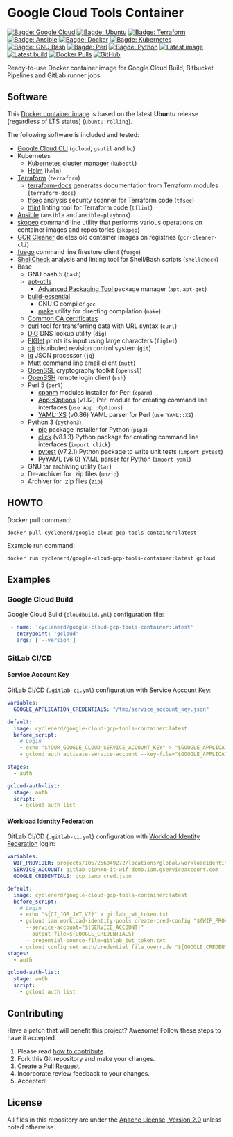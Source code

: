 # Google Cloud Tools Container

[![Bagde: Google Cloud](https://img.shields.io/badge/Google%20Cloud-%234285F4.svg?logo=google-cloud&logoColor=white)](#readme)
[![Bagde: Ubuntu](https://img.shields.io/badge/Ubuntu-E95420.svg?logo=ubuntu&logoColor=white)](#readme)
[![Badge: Terraform](https://img.shields.io/badge/Terraform-%235835CC.svg?logo=terraform&logoColor=white)](#readme)
[![Badge: Ansible](https://img.shields.io/badge/Ansible-%231A1918.svg?logo=ansible&logoColor=white)](#readme)
[![Bagde: Docker](https://img.shields.io/badge/Docker-%230db7ed.svg?logo=docker&logoColor=white)](#readme)
[![Bagde: Kubernetes](https://img.shields.io/badge/Kubernetes-%23326ce5.svg?logo=kubernetes&logoColor=white)](#readme)
[![Bagde: GNU Bash](https://img.shields.io/badge/GNU%20Bash-4EAA25.svg?logo=gnubash&logoColor=white)](#readme)
[![Bagde: Perl](https://img.shields.io/badge/Perl-%2339457E.svg?logo=perl&logoColor=white)](#readme)
[![Bagde: Python](https://img.shields.io/badge/Python-3670A0?logo=python&logoColor=ffdd54)](#readme)
[![Latest image](https://github.com/Cyclenerd/google-cloud-gcp-tools-container/actions/workflows/docker-latest.yml/badge.svg)](https://github.com/Cyclenerd/google-cloud-gcp-tools-container/actions/workflows/docker-latest.yml)
[![Latest build](https://img.shields.io/badge/Last%20build-2023--06--26-blue)](https://github.com/Cyclenerd/google-cloud-gcp-tools-container/actions/workflows/docker-latest.yml)
[![Docker Pulls](https://img.shields.io/docker/pulls/cyclenerd/google-cloud-gcp-tools-container)](https://hub.docker.com/r/cyclenerd/google-cloud-gcp-tools-container)
[![GitHub](https://img.shields.io/github/license/cyclenerd/google-cloud-gcp-tools-container)](https://github.com/Cyclenerd/google-cloud-gcp-tools-container/blob/master/LICENSE)

Ready-to-use Docker container image for Google Cloud Build, Bitbucket Pipelines and GitLab runner jobs.

## Software

This [Docker container image](https://hub.docker.com/r/cyclenerd/google-cloud-gcp-tools-container) is based on the latest **Ubuntu** release (regardless of LTS status) (`ubuntu:rolling`).

The following software is included and tested:

* [Google Cloud CLI](https://cloud.google.com/cli) (`gcloud`, `gsutil` and `bq`)
* Kubernetes
	* [Kubernetes cluster manager](https://kubernetes.io/docs/reference/kubectl/) (`kubectl`)
	* [Helm](https://helm.sh/) (`helm`)
* [Terraform](https://developer.hashicorp.com/terraform/cli) (`terraform`)
	* [terraform-docs](https://github.com/terraform-docs/terraform-docs#readme) generates documentation from Terraform modules (`terraform-docs`)
	* [tfsec](https://github.com/aquasecurity/tfsec#readme) analysis security scanner for Terraform code (`tfsec`)
	* [tflint](https://github.com/terraform-linters/tflint) linting tool for Terraform code (`tflint`)
* [Ansible](https://docs.ansible.com/ansible/latest/getting_started/index.html) (`ansible` and `ansible-playbook`)
* [skopeo](https://github.com/containers/skopeo) command line utility that performs various operations on container images and repositories (`skopeo`)
* [GCR Cleaner](https://github.com/GoogleCloudPlatform/gcr-cleaner#readme) deletes old container images on registries (`gcr-cleaner-cli`)
* [fuego](https://github.com/sgarciac/fuego#readme) command line firestore client (`fuego`)
* [ShellCheck](https://www.shellcheck.net/) analysis and linting tool for Shell/Bash scripts (`shellcheck`)
* Base
	* GNU bash 5 (`bash`)
	* [apt-utils](https://packages.ubuntu.com/lunar/apt-utils)
		* [Advanced Packaging Tool](https://ubuntu.com/server/docs/package-management) package manager (`apt`, `apt-get`)
	* [build-essential](https://packages.ubuntu.com/lunar/build-essential)
		* GNU C compiler `gcc`
		* [make](https://www.gnu.org/software/make/) utility for directing compilation (`make`)
	* [Common CA certificates](https://ubuntu.com/server/docs/security-trust-store)
	* [curl](https://curl.se/docs/manpage.html) tool for transferring data with URL syntax (`curl`)
	* [DiG](https://en.wikipedia.org/wiki/Dig_(command)) DNS lookup utility (`dig`)
	* [FIGlet](http://www.figlet.org/) prints its input using large characters (`figlet`)
	* [git](https://git-scm.com/) distributed revision control system (`git`)
	* [jq](https://jqlang.github.io/jq/) JSON processor (`jq`)
	* [Mutt](https://wiki.archlinux.org/title/Mutt) command line email client (`mutt`)
	* [OpenSSL](https://www.openssl.org/) cryptography toolkit (`openssl`)
	* [OpenSSH](https://www.openssh.com/) remote login client (`ssh`)
	* Perl 5 (`perl`)
		* [cpanm](https://metacpan.org/dist/App-cpanminus/view/bin/cpanm) modules installer for Perl (`cpanm`)
		<!-- https://packages.ubuntu.com/lunar/libapp-options-perl -->
		* [App::Options](https://metacpan.org/pod/App::Options) (v1.12) Perl module for creating command line interfaces (`use App::Options`)
		<!-- https://packages.ubuntu.com/lunar/libyaml-libyaml-perl -->
		* [YAML::XS](https://metacpan.org/pod/YAML::XS) (v0.86) YAML parser for Perl (`use YAML::XS`)
	* Python 3 (`python3`)
		* [pip](https://pypi.org/project/pip/) package installer for Python (`pip3`)
		<!-- https://packages.ubuntu.com/lunar/python3-click -->
		* [click](https://click.palletsprojects.com/) (v8.1.3) Python package for creating command line interfaces (`import click`)
		<!-- https://packages.ubuntu.com/lunar/python3-pytest -->
		* [pytest](https://docs.pytest.org/en/7.2.x/) (v7.2.1) Python package to write unit tests (`import pytest`)
		<!-- https://packages.ubuntu.com/lunar/python3-yaml -->
		* [PyYAML](https://github.com/yaml/pyyaml#readme) (v6.0) YAML parser for Python (`import yaml`)
	* GNU tar archiving utility (`tar`)
	* De-archiver for .zip files (`unzip`)
	* Archiver for .zip files (`zip`)

## HOWTO

Docker pull command:
```shell
docker pull cyclenerd/google-cloud-gcp-tools-container:latest
```

Example run command:
```shell
docker run cyclenerd/google-cloud-gcp-tools-container:latest gcloud
```

## Examples

### Google Cloud Build

Google Cloud Build (`cloudbuild.yml`) configuration file:
```yml
 - name: 'cyclenerd/google-cloud-gcp-tools-container:latest'
   entrypoint: 'gcloud'
   args: ['--version']
```

### GitLab CI/CD

#### Service Account Key

GitLab CI/CD (`.gitlab-ci.yml`) configuration with Service Account Key:
```yml
variables:
  GOOGLE_APPLICATION_CREDENTIALS: "/tmp/service_account_key.json"

default:
  image: cyclenerd/google-cloud-gcp-tools-container:latest
  before_script:
    # Login
    - echo "$YOUR_GOOGLE_CLOUD_SERVICE_ACCOUNT_KEY" > "$GOOGLE_APPLICATION_CREDENTIALS"
    - gcloud auth activate-service-account --key-file="$GOOGLE_APPLICATION_CREDENTIALS"

stages:
  - auth

gcloud-auth-list:
  stage: auth
  script:
    - gcloud auth list
```

#### Workload Identity Federation

GitLab CI/CD (`.gitlab-ci.yml`) configuration with [Workload Identity Federation](https://github.com/Cyclenerd/google-workload-identity-federation) login:
```yml
variables:
  WIF_PROVIDER: projects/1057256049272/locations/global/workloadIdentityPools/gitlab-com/providers/gitlab-com-oidc
  SERVICE_ACCOUNT: gitlab-ci@nkn-it-wif-demo.iam.gserviceaccount.com
  GOOGLE_CREDENTIALS: gcp_temp_cred.json

default:
  image: cyclenerd/google-cloud-gcp-tools-container:latest
  before_script:
    # Login
    - echo "${CI_JOB_JWT_V2}" > gitlab_jwt_token.txt
    - gcloud iam workload-identity-pools create-cred-config "${WIF_PROVIDER}"
      --service-account="${SERVICE_ACCOUNT}"
      --output-file=${GOOGLE_CREDENTIALS}
      --credential-source-file=gitlab_jwt_token.txt
    - gcloud config set auth/credential_file_override "${GOOGLE_CREDENTIALS}"
stages:
  - auth

gcloud-auth-list:
  stage: auth
  script:
    - gcloud auth list
```



## Contributing

Have a patch that will benefit this project?
Awesome! Follow these steps to have it accepted.

1. Please read [how to contribute](CONTRIBUTING.md).
1. Fork this Git repository and make your changes.
1. Create a Pull Request.
1. Incorporate review feedback to your changes.
1. Accepted!


## License

All files in this repository are under the [Apache License, Version 2.0](LICENSE) unless noted otherwise.